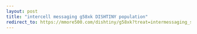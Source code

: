 ```yaml
---
layout: post
title: "intercell messaging g58xk DISHTINY population"
redirect_to: https://mmore500.com/dishtiny/g58xk?treat=intermessaging_sharing
---
```

